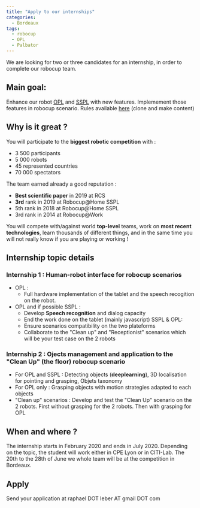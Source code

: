 ```yaml
---
title: "Apply to our internships"
categories:
  - Bordeaux
tags:
  - robocup
  - OPL
  - Palbator
---
```



We are looking for two or three candidates for an internship, in order to complete our robocup team. 

## Main goal: 
Enhance our robot [OPL](https://robocup-lyontech.github.io/opl/) and [SSPL](https://robocup-lyontech.github.io/sspl/) with new features. Implemement those features in robocup scenario. Rules available [here](https://github.com/RoboCupAtHome/RuleBook) (clone and make content)

## Why is it great ?
You will participate to the **biggest robotic competition** with :
 - 3 500 participants
 - 5 000 robots
 - 45 represented countries
 - 70 000 spectators

The team earned already a good reputation :
- **Best scientific paper** in 2019 at RCS
- **3rd** rank in 2019 at Robocup@Home SSPL
- 5th rank in 2018 at Robocup@Home SSPL
- 3rd rank in 2014 at Robocup@Work

You will compete with/against world **top-level** teams, work on **most recent technologies**, learn thousands of different things, and in the same time you will not really know if you are playing or working !

## Internship topic details 
### Internship 1 : Human-robot interface for robocup scenarios
- OPL : 
  - Full hardware implementation of the tablet and the speech recogition on the robot. 
- OPL and if possible SSPL :
  - Develop **Speech recognition** and dialog capacity
  - End the work done on the tablet (mainly javascript)
SSPL & OPL:
  - Ensure scenarios compatibility on the two plateforms
  - Collaborate to the "Clean up" and "Receptionist" scenarios which will be your test case on the 2 robots

### Internship 2 : Ojects management and application to the "Clean Up" (the floor) robocup scenario
- For OPL and SSPL : Detecting objects (**deeplearning**), 3D localisation for pointing and grasping, Objets taxonomy
- For OPL only : Grasping objects with motion strategies adapted to each objects
- "Clean up" scenarios : Develop and test the "Clean Up" scenario on the 2 robots. First without grasping for the 2 robots. Then with grasping for OPL


## When and where ? 
The internship starts in February 2020 and ends in July 2020. Depending on the topic, the student will work either in CPE Lyon or in CITI-Lab. The 20th to the 28th of June we whole team will be at the competition in Bordeaux. 

## Apply
Send your application at raphael DOT leber AT gmail DOT com 
